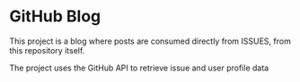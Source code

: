# GitHub Blog

This project is a blog where posts are consumed directly from ISSUES, from this repository itself.

 The project uses the GitHub API to retrieve issue and user profile data
